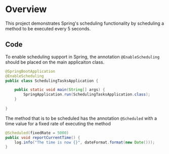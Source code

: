 # Overview

This project demonstrates Spring's scheduling functionality by scheduling a method to be executed every 5 seconds.

## Code

To enable scheduling support in Spring, the annotation `@EnableScheduling` should be placed on the main applicaiton class.

```java
@SpringBootApplication
@EnableScheduling
public class SchedulingTasksApplication {

    public static void main(String[] args) {
        SpringApplication.run(SchedulingTasksApplication.class);
    }
	
}
```

The method that is to be scheduled has the annotation `@Scheduled` with a time value for a fixed rate of executing the method 


```java
@Scheduled(fixedRate = 5000)
public void reportCurrentTime() {
    log.info("The time is now {}", dateFormat.format(new Date()));
}
```